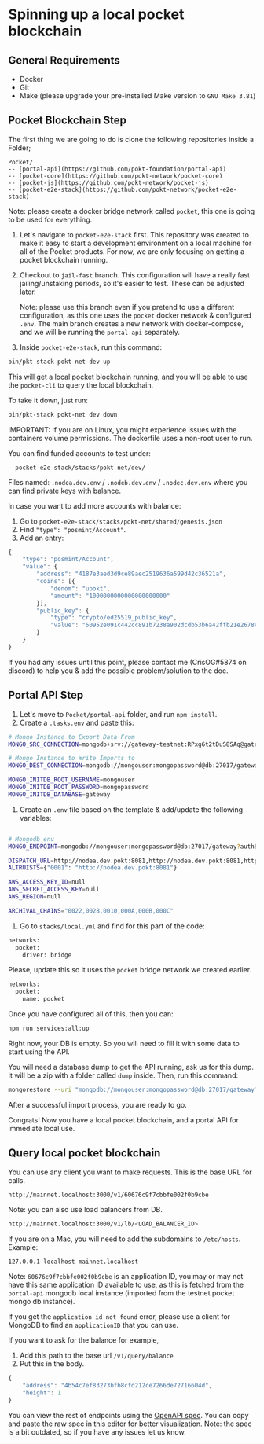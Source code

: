 # Spinning up a local pocket blockchain

## **General Requirements**

- Docker
- Git
- Make (please upgrade your pre-installed Make version to `GNU Make 3.81`)

## **Pocket Blockchain Step**

The first thing we are going to do is clone the following repositories inside a Folder;

```
Pocket/
-- [portal-api](https://github.com/pokt-foundation/portal-api)
-- [pocket-core](https://github.com/pokt-network/pocket-core)
-- [pocket-js](https://github.com/pokt-network/pocket-js)
-- [pocket-e2e-stack](https://github.com/pokt-network/pocket-e2e-stack)
```

Note: please create a docker bridge network called `pocket`, this one is going to be used for everything.

1. Let's navigate to `pocket-e2e-stack` first. This repository was created to make it easy to start a development environment on a local machine for all of the Pocket products. For now, we are only focusing on getting a pocket blockchain running.
2. Checkout to `jail-fast` branch. This configuration will have a really fast jailing/unstaking periods, so it's easier to test. These can be adjusted later.

   Note: please use this branch even if you pretend to use a different configuration, as this one uses the `pocket` docker network & configured `.env`. The main branch creates a new network with docker-compose, and we will be running the `portal-api` separately.

3. Inside `pocket-e2e-stack`, run this command:

```bash
bin/pkt-stack pokt-net dev up
```

This will get a local pocket blockchain running, and you will be able to use the `pocket-cli` to query the local blockchain.

To take it down, just run:

```bash
bin/pkt-stack pokt-net dev down
```

IMPORTANT: If you are on Linux, you might experience issues with the containers volume permissions. The dockerfile uses a non-root user to run.

You can find funded accounts to test under:

```
- pocket-e2e-stack/stacks/pokt-net/dev/
```

Files named: `.nodea.dev.env` / `.nodeb.dev.env` / `.nodec.dev.env` where you can find private keys with balance.

In case you want to add more accounts with balance:

1. Go to `pocket-e2e-stack/stacks/pokt-net/shared/genesis.json`
2. Find `"type": "posmint/Account"`.
3. Add an entry:

```javascript
{
    "type": "posmint/Account",
    "value": {
        "address": "4187e3aed3d9ce89aec2519636a599d42c36521a",
        "coins": [{
            "denom": "upokt",
            "amount": "1000000000000000000000"
        }],
        "public_key": {
            "type": "crypto/ed25519_public_key",
            "value": "50952e091c442cc891b7238a902dcdb53b6a42ffb21e2678ebc5caad91cc9113"
        }
    }
}
```

If you had any issues until this point, please contact me (CrisOG#5874 on discord) to help you & add the possible problem/solution to the doc.

## Portal API Step

1. Let's move to `Pocket/portal-api` folder, and run `npm install`.
2. Create a `.tasks.env` and paste this:

```bash
# Mongo Instance to Export Data From
MONGO_SRC_CONNECTION=mongodb+srv://gateway-testnet:RPxg6t2tDuS8SAq@gateway-testnet.kxobp.mongodb.net/gateway-testnet

# Mongo Instance to Write Imports to
MONGO_DEST_CONNECTION=mongodb://mongouser:mongopassword@db:27017/gateway?authSource=admin

MONGO_INITDB_ROOT_USERNAME=mongouser
MONGO_INITDB_ROOT_PASSWORD=mongopassword
MONGO_INITDB_DATABASE=gateway
```

1. Create an `.env` file based on the template & add/update the following variables:

```bash

# Mongodb env
MONGO_ENDPOINT=mongodb://mongouser:mongopassword@db:27017/gateway?authSource=admin

DISPATCH_URL=http://nodea.dev.pokt:8081,http://nodea.dev.pokt:8081,http://nodea.dev.pokt:8081
ALTRUISTS={"0001": "http://nodea.dev.pokt:8081"}

AWS_ACCESS_KEY_ID=null
AWS_SECRET_ACCESS_KEY=null
AWS_REGION=null

ARCHIVAL_CHAINS="0022,0028,0010,000A,000B,000C"
```

1. Go to `stacks/local.yml` and find for this part of the code:

```bash
networks:
  pocket:
    driver: bridge
```

Please, update this so it uses the `pocket` bridge network we created earlier.

```bash
networks:
  pocket:
    name: pocket
```

Once you have configured all of this, then you can:

```bash
npm run services:all:up
```

Right now, your DB is empty. So you will need to fill it with some data to start using the API.

You will need a database dump to get the API running, ask us for this dump. It will be a zip with a folder called `dump` inside. Then, run this command:

```bash
mongorestore --uri "mongodb://mongouser:mongopassword@db:27017/gateway?authSource=admin" dump/
```

After a successful import process, you are ready to go.

Congrats! Now you have a local pocket blockchain, and a portal API for immediate local use.

## Query local pocket blockchain

You can use any client you want to make requests. This is the base URL for calls.

```bash
http://mainnet.localhost:3000/v1/60676c9f7cbbfe002f0b9cbe
```

Note: you can also use load balancers from DB.

```bash
http://mainnet.localhost:3000/v1/lb/<LOAD_BALANCER_ID>
```

If you are on a Mac, you will need to add the subdomains to `/etc/hosts`.
Example:

```
127.0.0.1 localhost mainnet.localhost
```

Note: `60676c9f7cbbfe002f0b9cbe` is an application ID, you may or may not have this same application ID available to use, as this is fetched from the `portal-api` mongodb local instance (imported from the testnet pocket mongo db instance).

If you get the `application id not found` error, please use a client for MongoDB to find an `applicationID` that you can use.

If you want to ask for the balance for example,

1. Add this path to the base url `/v1/query/balance`
2. Put this in the body.

```javascript
{
    "address": "4b54c7ef83273bfb8cfd212ce7266de72716604d",
    "height": 1
}
```

You can view the rest of endpoints using the [OpenAPI spec](https://raw.githubusercontent.com/pokt-network/pocket-core/staging/doc/specs/rpc-spec.yaml). You can copy and paste the raw spec in [this editor](https://editor.swagger.io/) for better visualization. Note: the spec is a bit outdated, so if you have any issues let us know.
